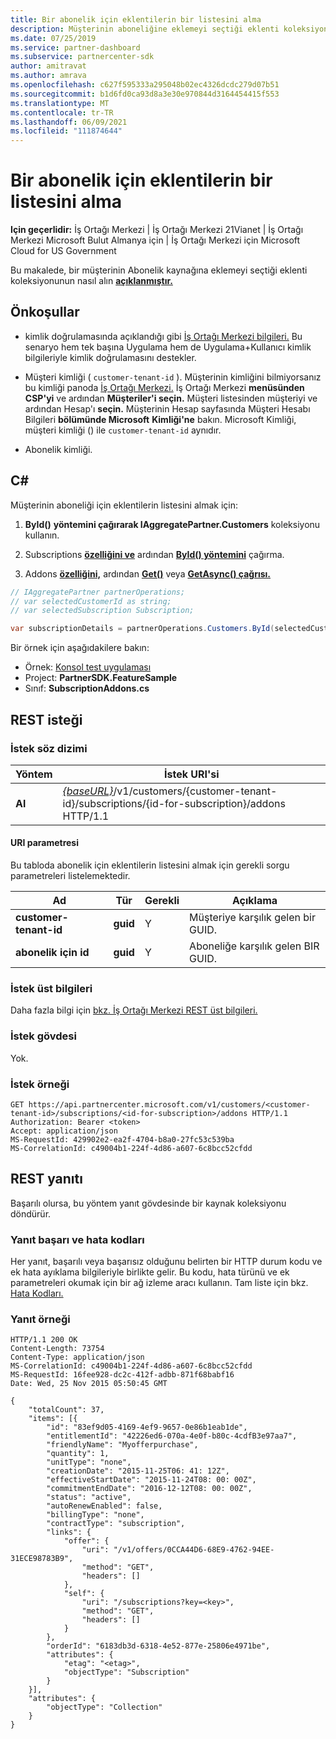 ```yaml
---
title: Bir abonelik için eklentilerin bir listesini alma
description: Müşterinin aboneliğine eklemeyi seçtiği eklenti koleksiyonunu alma.
ms.date: 07/25/2019
ms.service: partner-dashboard
ms.subservice: partnercenter-sdk
author: amitravat
ms.author: amrava
ms.openlocfilehash: c627f595333a295048b02ec4326dcdc279d07b51
ms.sourcegitcommit: b1d6fd0ca93d8a3e30e970844d3164454415f553
ms.translationtype: MT
ms.contentlocale: tr-TR
ms.lasthandoff: 06/09/2021
ms.locfileid: "111874644"
---
```

# <a name="get-a-list-of-add-ons-for-a-subscription"></a>Bir abonelik için eklentilerin bir listesini alma

**Için geçerlidir:** İş Ortağı Merkezi | İş Ortağı Merkezi 21Vianet | İş Ortağı Merkezi Microsoft Bulut Almanya için | İş Ortağı Merkezi için Microsoft Cloud for US Government

Bu makalede, bir müşterinin Abonelik kaynağına eklemeyi seçtiği eklenti koleksiyonunun nasıl alın **[açıklanmıştır.](subscription-resources.md)**

## <a name="prerequisites"></a>Önkoşullar

- kimlik doğrulamasında açıklandığı gibi [İş Ortağı Merkezi bilgileri.](partner-center-authentication.md) Bu senaryo hem tek başına Uygulama hem de Uygulama+Kullanıcı kimlik bilgileriyle kimlik doğrulamasını destekler.

- Müşteri kimliği ( `customer-tenant-id` ). Müşterinin kimliğini bilmiyorsanız bu kimliği panoda [İş Ortağı Merkezi.](https://partner.microsoft.com/dashboard) İş Ortağı Merkezi **menüsünden CSP'yi** ve ardından **Müşteriler'i seçin.** Müşteri listesinden müşteriyi ve ardından Hesap'ı **seçin.** Müşterinin Hesap sayfasında Müşteri Hesabı Bilgileri **bölümünde Microsoft** **Kimliği'ne** bakın. Microsoft Kimliği, müşteri kimliği () ile `customer-tenant-id` aynıdır.

- Abonelik kimliği.

## <a name="c"></a>C\#

Müşterinin aboneliği için eklentilerin listesini almak için:

1. **ById()** **yöntemini çağırarak IAggregatePartner.Customers** koleksiyonu kullanın.

2. Subscriptions [**özelliğini ve**](/dotnet/api/microsoft.store.partnercenter.customers.icustomer.subscriptions) ardından [**ById() yöntemini**](/dotnet/api/microsoft.store.partnercenter.subscriptions.isubscriptioncollection.byid) çağırma.

3. Addons [**özelliğini,**](/dotnet/api/microsoft.store.partnercenter.subscriptions.isubscription.addons) ardından [**Get()**](/dotnet/api/microsoft.store.partnercenter.subscriptions.isubscriptionaddoncollection.get) veya [**GetAsync() çağrısı.**](/dotnet/api/microsoft.store.partnercenter.subscriptions.isubscriptionaddoncollection.getasync)

``` csharp
// IAggregatePartner partnerOperations;
// var selectedCustomerId as string;
// var selectedSubscription Subscription;

var subscriptionDetails = partnerOperations.Customers.ById(selectedCustomerId).Subscriptions.ById(selectedSubscription.Id).AddOns.Get();

```

Bir örnek için aşağıdakilere bakın:

- Örnek: [Konsol test uygulaması](console-test-app.md)
- Project: **PartnerSDK.FeatureSample**
- Sınıf: **SubscriptionAddons.cs**

## <a name="rest-request"></a>REST isteği

### <a name="request-syntax"></a>İstek söz dizimi

| Yöntem  | İstek URI'si                                                                                                                       |
|---------|-----------------------------------------------------------------------------------------------------------------------------------|
| **Al** | [*{baseURL}*](partner-center-rest-urls.md)/v1/customers/{customer-tenant-id}/subscriptions/{id-for-subscription}/addons HTTP/1.1 |

#### <a name="uri-parameter"></a>URI parametresi

Bu tabloda abonelik için eklentilerin listesini almak için gerekli sorgu parametreleri listelemektedir.

| Ad                    | Tür     | Gerekli | Açıklama                               |
|-------------------------|----------|----------|-------------------------------------------|
| **customer-tenant-id**  | **guid** | Y        | Müşteriye karşılık gelen bir GUID.     |
| **abonelik için id** | **guid** | Y        | Aboneliğe karşılık gelen BIR GUID. |

### <a name="request-headers"></a>İstek üst bilgileri

Daha fazla bilgi için [bkz. İş Ortağı Merkezi REST üst bilgileri.](headers.md)

### <a name="request-body"></a>İstek gövdesi

Yok.

### <a name="request-example"></a>İstek örneği

```http
GET https://api.partnercenter.microsoft.com/v1/customers/<customer-tenant-id>/subscriptions/<id-for-subscription>/addons HTTP/1.1
Authorization: Bearer <token>
Accept: application/json
MS-RequestId: 429902e2-ea2f-4704-b8a0-27fc53c539ba
MS-CorrelationId: c49004b1-224f-4d86-a607-6c8bcc52cfdd
```

## <a name="rest-response"></a>REST yanıtı

Başarılı olursa, bu yöntem yanıt gövdesinde bir kaynak koleksiyonu döndürür.

### <a name="response-success-and-error-codes"></a>Yanıt başarı ve hata kodları

Her yanıt, başarılı veya başarısız olduğunu belirten bir HTTP durum kodu ve ek hata ayıklama bilgileriyle birlikte gelir. Bu kodu, hata türünü ve ek parametreleri okumak için bir ağ izleme aracı kullanın. Tam liste için bkz. [Hata Kodları.](error-codes.md)

### <a name="response-example"></a>Yanıt örneği

```http
HTTP/1.1 200 OK
Content-Length: 73754
Content-Type: application/json
MS-CorrelationId: c49004b1-224f-4d86-a607-6c8bcc52cfdd
MS-RequestId: 16fee928-dc2c-412f-adbb-871f68babf16
Date: Wed, 25 Nov 2015 05:50:45 GMT

{
    "totalCount": 37,
    "items": [{
        "id": "83ef9d05-4169-4ef9-9657-0e86b1eab1de",
        "entitlementId": "42226ed6-070a-4e0f-b80c-4cdfB3e97aa7",
        "friendlyName": "Myofferpurchase",
        "quantity": 1,
        "unitType": "none",
        "creationDate": "2015-11-25T06: 41: 12Z",
        "effectiveStartDate": "2015-11-24T08: 00: 00Z",
        "commitmentEndDate": "2016-12-12T08: 00: 00Z",
        "status": "active",
        "autoRenewEnabled": false,
        "billingType": "none",
        "contractType": "subscription",
        "links": {
            "offer": {
                "uri": "/v1/offers/0CCA44D6-68E9-4762-94EE-31ECE98783B9",
                "method": "GET",
                "headers": []
            },
            "self": {
                "uri": "/subscriptions?key=<key>",
                "method": "GET",
                "headers": []
            }
        },
        "orderId": "6183db3d-6318-4e52-877e-25806e4971be",
        "attributes": {
            "etag": "<etag>",
            "objectType": "Subscription"
        }
    }],
    "attributes": {
        "objectType": "Collection"
    }
}
```

